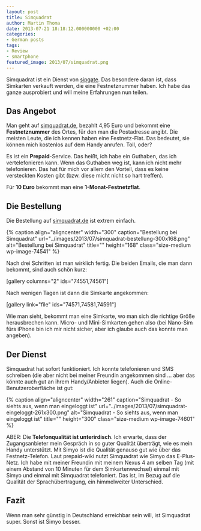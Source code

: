 ```yaml
---
layout: post
title: Simquadrat
author: Martin Thoma
date: 2013-07-21 18:18:12.000000000 +02:00
categories:
- German posts
tags:
- Review
- smartphone
featured_image: 2013/07/simquadrat.png
---
```

Simquadrat ist ein Dienst von <a href="http://en.wikipedia.org/wiki/Sipgate">sipgate</a>. Das besondere daran ist, dass Simkarten verkauft werden, die eine Festnetznummer haben. Ich habe das ganze ausprobiert und will meine Erfahrungen nun teilen.

<h2>Das Angebot</h2>
Man geht auf <a href="https://www.simquadrat.de/">simquadrat.de</a>, bezahlt 4,95 Euro und bekommt eine <strong>Festnetznummer</strong> des Ortes, f&uuml;r den man die Postadresse angibt. Die meisten Leute, die ich kennen haben eine Festnetz-Flat. Das bedeutet, sie k&ouml;nnen mich kostenlos auf dem Handy anrufen. Toll, oder?

Es ist ein <strong>Prepaid</strong>-Service. Das hei&szlig;t, ich habe ein Guthaben, das ich vertelefonieren kann. Wenn das Guthaben weg ist, kann ich nicht mehr telefonieren. Das hat f&uuml;r mich vor allem den Vorteil, dass es keine versteckten Kosten gibt (bzw. diese micht nicht so hart treffen).

F&uuml;r <strong>10 Euro</strong> bekommt man eine <strong>1-Monat-Festnetzflat</strong>.

<h2>Die Bestellung</h2>
Die Bestellung auf <a href="https://www.simquadrat.de/signup">simquadrat.de</a> ist extrem einfach. 

{% caption align="aligncenter" width="300" caption="Bestellung bei Simquadrat" url="../images/2013/07/simquadrat-bestellung-300x168.png" alt="Bestellung bei Simquadrat" title="" height="168" class="size-medium wp-image-74541" %}

Nach drei Schritten ist man wirklich fertig. Die beiden Emails, die man dann bekommt, sind auch sch&ouml;n kurz:

[gallery columns="2" ids="74551,74561"]

Nach wenigen Tagen ist dann die Simkarte angekommen:

[gallery link="file" ids="74571,74581,74591"]

Wie man sieht, bekommt man eine Simkarte, wo man sich die richtige Gr&ouml;&szlig;e herausbrechen kann. Micro- und Mini-Simkarten gehen also (bei Nano-Sim f&uuml;rs iPhone bin ich mir nicht sicher, aber ich glaube auch das konnte man angeben).

<h2>Der Dienst</h2>
Simquadrat hat sofort funktioniert. Ich konnte telefonieren und SMS schreiben (die aber nicht bei meiner Freundin angekommen sind ... aber das k&ouml;nnte auch gut an ihrem Handy/Anbieter liegen). Auch die Online-Benutzeroberfl&auml;che ist gut:

{% caption align="aligncenter" width="261" caption="Simquadrat - So siehts aus, wenn man eingeloggt ist" url="../images/2013/07/simquadrat-eingeloggt-261x300.png" alt="Simquadrat - So siehts aus, wenn man eingeloggt ist" title="" height="300" class="size-medium wp-image-74601" %}

ABER: Die <strong>Telefonqualit&auml;t ist unterirdisch</strong>. Ich erwarte, dass der Zugangsanbieter mein Gespr&auml;ch in so guter Qualit&auml;t &uuml;bertr&auml;gt, wie es mein Handy unterst&uuml;tzt. Mit Simyo ist die Qualit&auml;t genauso gut wie &uuml;ber das Festnetz-Telefon.
Laut prepaid-wiki nutzt Simquadrat wie Simyo das E-Plus-Netz. Ich habe mit meiner Freundin mit meinem Nexus 4 am selben Tag (mit einem Abstand von 10 Minuten f&uuml;r dem Simkartenwechsel) einmal mit Simyo und einmal mit Simquadrat telefoniert.  Das ist, im Bezug auf die Qualit&auml;t der Sprach&uuml;bertragung, ein himmelweiter Unterschied.

<h2>Fazit</h2>
Wenn man sehr g&uuml;nstig in Deutschland erreichbar sein will, ist Simquadrat super. Sonst ist Simyo besser.
